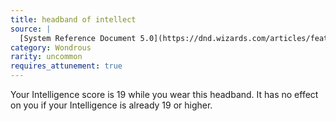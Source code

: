 ```yaml
---
title: headband of intellect
source: |
  [System Reference Document 5.0](https://dnd.wizards.com/articles/features/systems-reference-document-srd)
category: Wondrous
rarity: uncommon
requires_attunement: true
---
```


Your Intelligence score is 19 while you wear this headband. It has no effect on you if your Intelligence is already 19 or higher.
